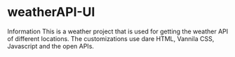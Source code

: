 # weatherAPI-UI

Information
This is a weather project that is used for getting the weather API of different locations. 
The customizations use dare HTML, Vannila CSS, Javascript and the open APIs. 
